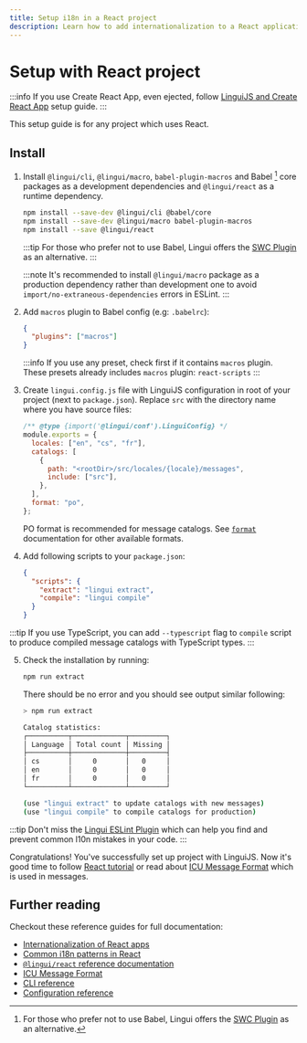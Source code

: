```yaml
---
title: Setup i18n in a React project
description: Learn how to add internationalization to a React application using Lingui
---
```


# Setup with React project

:::info
If you use Create React App, even ejected, follow [LinguiJS and Create React App](/docs/tutorials/setup-cra.md) setup guide.
:::

This setup guide is for any project which uses React.

## Install

1.  Install `@lingui/cli`, `@lingui/macro`, `babel-plugin-macros` and Babel [^1] core packages as a development dependencies and `@lingui/react` as a runtime dependency.

    ```bash npm2yarn
    npm install --save-dev @lingui/cli @babel/core
    npm install --save-dev @lingui/macro babel-plugin-macros
    npm install --save @lingui/react
    ```

    :::tip
    For those who prefer not to use Babel, Lingui offers the [SWC Plugin](/docs/ref/swc-plugin.md) as an alternative.
    :::

    :::note
    It's recommended to install `@lingui/macro` package as a production dependency rather than development one to avoid `import/no-extraneous-dependencies` errors in ESLint.
    :::

2.  Add `macros` plugin to Babel config (e.g: `.babelrc`):

    ```json
    {
      "plugins": ["macros"]
    }
    ```

    :::info
    If you use any preset, check first if it contains `macros` plugin. These presets already includes `macros` plugin: `react-scripts`
    :::

3.  Create `lingui.config.js` file with LinguiJS configuration in root of your project (next to `package.json`). Replace `src` with the directory name where you have source files:

    ```js title="lingui.config.js"
    /** @type {import('@lingui/conf').LinguiConfig} */
    module.exports = {
      locales: ["en", "cs", "fr"],
      catalogs: [
        {
          path: "<rootDir>/src/locales/{locale}/messages",
          include: ["src"],
        },
      ],
      format: "po",
    };
    ```

    PO format is recommended for message catalogs. See [`format`](/docs/ref/catalog-formats.md) documentation for other available formats.

4.  Add following scripts to your `package.json`:

    ```json title="package.json"
    {
      "scripts": {
        "extract": "lingui extract",
        "compile": "lingui compile"
      }
    }
    ```

:::tip
If you use TypeScript, you can add `--typescript` flag to `compile` script to produce compiled message catalogs with TypeScript types.
:::

5.  Check the installation by running:

    ```bash npm2yarn
    npm run extract
    ```

    There should be no error and you should see output similar following:

    ```bash npm2yarn
    > npm run extract

    Catalog statistics:
    ┌──────────┬─────────────┬─────────┐
    │ Language │ Total count │ Missing │
    ├──────────┼─────────────┼─────────┤
    │ cs       │     0       │   0     │
    │ en       │     0       │   0     │
    │ fr       │     0       │   0     │
    └──────────┴─────────────┴─────────┘

    (use "lingui extract" to update catalogs with new messages)
    (use "lingui compile" to compile catalogs for production)
    ```

:::tip
Don't miss the [Lingui ESLint Plugin](/docs/ref/eslint-plugin.md) which can help you find and prevent common l10n mistakes in your code.
:::

Congratulations! You've successfully set up project with LinguiJS. Now it's good time to follow [React tutorial](/docs/tutorials/react.md) or read about [ICU Message Format](/docs/ref/message-format.md) which is used in messages.

## Further reading

Checkout these reference guides for full documentation:

- [Internationalization of React apps](/docs/tutorials/react.md)
- [Common i18n patterns in React](/docs/tutorials/react-patterns.md)
- [`@lingui/react` reference documentation](/docs/ref/react.md)
- [ICU Message Format](/docs/ref/message-format.md)
- [CLI reference](/docs/ref/cli.md)
- [Configuration reference](/docs/ref/conf.md)

[^1]: For those who prefer not to use Babel, Lingui offers the [SWC Plugin](/docs/ref/swc-plugin.md) as an alternative.
